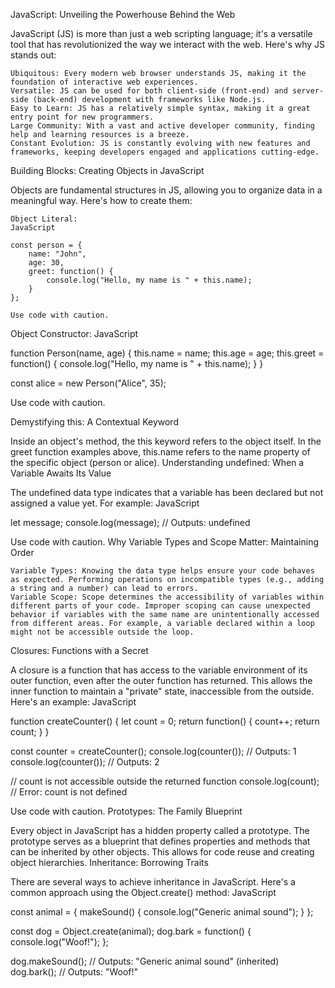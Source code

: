JavaScript: Unveiling the Powerhouse Behind the Web

JavaScript (JS) is more than just a web scripting language; it's a versatile tool that has revolutionized the way we interact with the web. Here's why JS stands out:

    Ubiquitous: Every modern web browser understands JS, making it the foundation of interactive web experiences.
    Versatile: JS can be used for both client-side (front-end) and server-side (back-end) development with frameworks like Node.js.
    Easy to Learn: JS has a relatively simple syntax, making it a great entry point for new programmers.
    Large Community: With a vast and active developer community, finding help and learning resources is a breeze.
    Constant Evolution: JS is constantly evolving with new features and frameworks, keeping developers engaged and applications cutting-edge.

Building Blocks: Creating Objects in JavaScript

Objects are fundamental structures in JS, allowing you to organize data in a meaningful way. Here's how to create them:

    Object Literal:
    JavaScript

    const person = {
        name: "John",
        age: 30,
        greet: function() {
            console.log("Hello, my name is " + this.name);
        }
    };

    Use code with caution.

Object Constructor:
JavaScript

function Person(name, age) {
    this.name = name;
    this.age = age;
    this.greet = function() {
        console.log("Hello, my name is " + this.name);
    }
}

const alice = new Person("Alice", 35);

Use code with caution.

Demystifying this: A Contextual Keyword

Inside an object's method, the this keyword refers to the object itself. In the greet function examples above, this.name refers to the name property of the specific object (person or alice).
Understanding undefined: When a Variable Awaits Its Value

The undefined data type indicates that a variable has been declared but not assigned a value yet.  For example:
JavaScript

let message;
console.log(message); // Outputs: undefined

Use code with caution.
Why Variable Types and Scope Matter: Maintaining Order

    Variable Types: Knowing the data type helps ensure your code behaves as expected. Performing operations on incompatible types (e.g., adding a string and a number) can lead to errors.
    Variable Scope: Scope determines the accessibility of variables within different parts of your code. Improper scoping can cause unexpected behavior if variables with the same name are unintentionally accessed from different areas. For example, a variable declared within a loop might not be accessible outside the loop.

Closures: Functions with a Secret

A closure is a function that has access to the variable environment of its outer function, even after the outer function has returned. This allows the inner function to maintain a "private" state, inaccessible from the outside. Here's an example:
JavaScript

function createCounter() {
  let count = 0;
  return function() {
    count++;
    return count;
  }
}

const counter = createCounter();
console.log(counter()); // Outputs: 1
console.log(counter()); // Outputs: 2

// count is not accessible outside the returned function
console.log(count); // Error: count is not defined

Use code with caution.
Prototypes: The Family Blueprint

Every object in JavaScript has a hidden property called a prototype. The prototype serves as a blueprint that defines properties and methods that can be inherited by other objects. This allows for code reuse and creating object hierarchies.
Inheritance: Borrowing Traits

There are several ways to achieve inheritance in JavaScript. Here's a common approach using the Object.create() method:
JavaScript

const animal = {
  makeSound() {
    console.log("Generic animal sound");
  }
};

const dog = Object.create(animal);
dog.bark = function() {
  console.log("Woof!");
};

dog.makeSound(); // Outputs: "Generic animal sound" (inherited)
dog.bark();        // Outputs: "Woof!"

